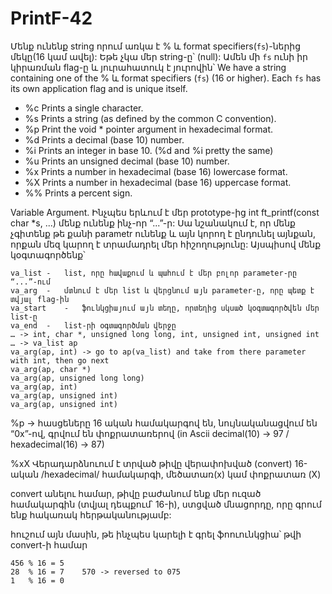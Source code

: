 # PrintF-42

Մենք ունենք string որում առկա է % և format specifiers(`fs`)-ներից մեկը(16 կամ ավել): Եթե չկա մեր string-ը՝ (null): Ամեն մի `fs` ունի իր կիրառման flag-ը և յուրահատուկ է յուրովին՝
We have a string containing one of the % և format specifiers (`fs`) (16 or higher).
Each `fs` has its own application flag and is unique itself.
- %c Prints a single character. 
- %s Prints a string (as defined by the common C convention). 
- %p Print the void * pointer argument in hexadecimal format. 
- %d Prints a decimal (base 10) number.
- %i Prints an integer in base 10. (%d and %i pretty the same)
- %u Prints an unsigned decimal (base 10) number. 
- %x Prints a number in hexadecimal (base 16) lowercase format. 
- %X Prints a number in hexadecimal (base 16) uppercase format. 
- %% Prints a percent sign.

Variable Argument. Ինչպես երևում է մեր prototype-ից int ft_printf(const char *s, ...) մենք ունենք ինչ-որ “...”-ր: Սա նշանակում է, որ մենք չգիտենք թե քանի parametr ունենք և այն կորող է ընդունել այնքան, որքան մեզ կարող է տրամադրել մեր հիշողությունը: Այսպիսով մենք կօգտագործենք՝

```
va_list	-	list, որը հավաքում և պահում է մեր բոլոր parameter-րը “...”-ում
va_arg	-	մտնում է մեր list և վերցնում այն parameter-ը, որը պետք է տվյալ flag-ին
va_start	-	ֆունկցիայում այն տեղը, որտեղից սկսած կօգտագործվեն մեր list-ը
va_end	-	list-րի օգտագործման վերջը
… -> int, char *, unsigned long long, int, unsigned int, unsigned int
… -> va_list ap
va_arg(ap, int) -> go to ap(va_list) and take from there parameter with int, then go next
va_arg(ap, char *)
va_arg(ap, unsigned long long)
va_arg(ap, int)
va_arg(ap, unsigned int)
va_arg(ap, unsigned int)
```

<p>%p -> հասցեները 16 ական համակարգով են, նույնականացվում են “0x”-ով, գրվում են փոքրատառերով (in Ascii decimal(10) -> 97 / hexadecimal(16) -> 87)

<p>%xX Վերադարձնուում է տրված թիվը վերափոխված (convert) 16-ական /hexadecimal/ համակարգի, մեծատառ(x) կամ փոքրատառ (X)
<p>convert անելու համար, թիվը բաժանում ենք մեր ուզած համակարգին (տվյալ դեպքում՝ 16-ի), ստցված մնացորդը, որը գրում ենք հակառակ հերթականությամբ: 

<p>հուշում այն մասին, թե ինչպես կարելի է գրել ֆոուունկցիա՝ թվի convert-ի համար

```
456	% 16 = 5
28	% 16 = 7	570 -> reversed to 075
1	% 16 = 0
```
